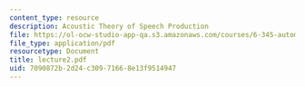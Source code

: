 ```yaml
---
content_type: resource
description: Acoustic Theory of Speech Production
file: https://ol-ocw-studio-app-qa.s3.amazonaws.com/courses/6-345-automatic-speech-recognition-spring-2003/7090872b2d24c30971668e13f9514947_lecture2.pdf
file_type: application/pdf
resourcetype: Document
title: lecture2.pdf
uid: 7090872b-2d24-c309-7166-8e13f9514947
---
```

